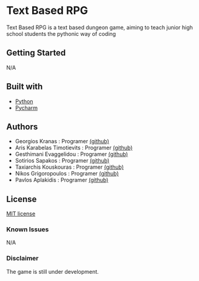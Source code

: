 # Text Based RPG

Text Based RPG is a text based dungeon game, aiming to teach junior high school students the pythonic way of coding

## [](https://github.com/PyLamGR/Logic-Design-Tools/blob/master/README.md#getting-started)[](https://github.com/PyLamGR/password-generator/blob/master/README.md#getting-started)Getting Started
N/A

## [](https://github.com/PyLamGR/Logic-Design-Tools/blob/master/README.md#built-with)[](https://github.com/PyLamGR/password-generator/blob/master/README.md#built-with)Built with

-   [Python](https://www.python.org "python.org")
-   [Pycharm](https://www.jetbrains.com/pycharm "jetbrains.org")

## [](https://github.com/PyLamGR/Logic-Design-Tools/blob/master/README.md#authors)[](https://github.com/PyLamGR/password-generator/blob/master/README.md#authors)Authors

-   Georgios Kranas : Programer [(github)](https://github.com/PlebeianDev)
-   Aris Karabelas Timotievits : Programer [(github)](https://github.com/Act862)
-   Gesthimani Evaggelidou : Programer [(github)](https://github.com/Gefsi)
-   Sotirios Sapakos : Programer [(github)](https://github.com/SotirisSapakos)
- Taxiarchis Kouskouras : Programer [(github)](https://github.com/TheNotoriousCS)
- Nikos Grigoropoulos : Programer [(github)](https://github.com/Iznogohul)
- Pavlos Aplakidis : Programer [(github)](https://github.com/pAplakidis)

## [](https://github.com/PyLamGR/Logic-Design-Tools/blob/master/README.md#license)[](https://github.com/PyLamGR/password-generator/blob/master/README.md#license)License

[MIT license](https://choosealicense.com/licenses/mit/ "learn about this license")


### [](https://github.com/PyLamGR/Logic-Design-Tools/blob/master/README.md#known-issues)[](https://github.com/PyLamGR/password-generator/blob/master/README.md#known-issues)Known Issues
N/A

### [](https://github.com/PyLamGR/Logic-Design-Tools/blob/master/README.md#disclaimer)[](https://github.com/PyLamGR/password-generator/blob/master/README.md#known-issues)Disclaimer

The game is still under development.
